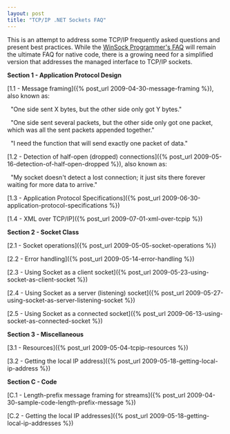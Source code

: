 ```yaml
---
layout: post
title: "TCP/IP .NET Sockets FAQ"
---
```

This is an attempt to address some TCP/IP frequently asked questions and present best practices. While the [WinSock Programmer's FAQ](http://tangentsoft.net/wskfaq/) will remain the ultimate FAQ for native code, there is a growing need for a simplified version that addresses the managed interface to TCP/IP sockets.

**Section 1 - Application Protocol Design**  

[1.1 - Message framing]({% post_url 2009-04-30-message-framing %}), also known as:  

&nbsp; "One side sent X bytes, but the other side only got Y bytes."  

&nbsp; "One side sent several packets, but the other side only got one packet, which was all the sent packets appended together."  

&nbsp; "I need the function that will send exactly one packet of data."  

[1.2 - Detection of half-open (dropped) connections]({% post_url 2009-05-16-detection-of-half-open-dropped %}), also known as:  

&nbsp; "My socket doesn't detect a lost connection; it just sits there forever waiting for more data to arrive."  

[1.3 - Application Protocol Specifications]({% post_url 2009-06-30-application-protocol-specifications %})  

[1.4 - XML over TCP/IP]({% post_url 2009-07-01-xml-over-tcpip %})  

**Section 2 - Socket Class**  

[2.1 - Socket operations]({% post_url 2009-05-05-socket-operations %})  

[2.2 - Error handling]({% post_url 2009-05-14-error-handling %})  

[2.3 - Using Socket as a client socket]({% post_url 2009-05-23-using-socket-as-client-socket %})  

[2.4 - Using Socket as a server (listening) socket]({% post_url 2009-05-27-using-socket-as-server-listening-socket %})  

[2.5 - Using Socket as a connected socket]({% post_url 2009-06-13-using-socket-as-connected-socket %})

**Section 3 - Miscellaneous**  

[3.1 - Resources]({% post_url 2009-05-04-tcpip-resources %})  

[3.2 - Getting the local IP address]({% post_url 2009-05-18-getting-local-ip-address %})

**Section C - Code**  

[C.1 - Length-prefix message framing for streams]({% post_url 2009-04-30-sample-code-length-prefix-message %})  

[C.2 - Getting the local IP addresses]({% post_url 2009-05-18-getting-local-ip-addresses %})

